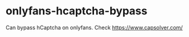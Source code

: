 # onlyfans-hcaptcha-bypass
Can bypass hCaptcha on onlyfans. Check https://www.capsolver.com/ 












































             